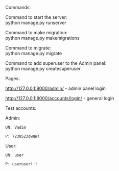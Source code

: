 Commands:

Command to start the server:  
python manage.py runserver

Command to make migration:  
python manage.py makemigrations

Command to migrate:  
python manage.py migrate

Command to add superuser to the Admin panel:  
python manage.py createsuperuser

Pages:

http://127.0.0.1:8000/admin/ - admin panel login

http://127.0.0.1:8000/accounts/login/ - general login


Test accounts:

  Admin:
  
    UN: Vadim
    
    P: 7238523qwQW!
    
  User:
  
    UN: user
    
    P: useruser!!!

